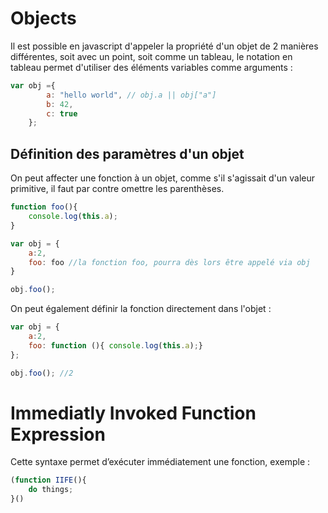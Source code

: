 # Objects

Il est possible en javascript d'appeler la propriété d'un objet de 2 manières différentes, soit avec un point, soit comme un tableau, le notation en tableau permet d'utiliser des éléments variables comme arguments :
```javascript
var obj ={
	    a: "hello world", // obj.a || obj["a"]
	    b: 42,
	    c: true
	};
```

## Définition des paramètres d'un objet

On peut affecter une fonction à un objet, comme s'il s'agissait d'un valeur primitive, il faut par contre omettre les parenthèses.
```js
function foo(){
    console.log(this.a);
}

var obj = {
    a:2,
    foo: foo //la fonction foo, pourra dès lors être appelé via obj
}

obj.foo();
```

On peut également définir la fonction directement dans l'objet :

```js
var obj = {
    a:2,
    foo: function (){ console.log(this.a);}
};

obj.foo(); //2
```

# Immediatly Invoked Function Expression
Cette syntaxe permet d’exécuter immédiatement une fonction, exemple :
```javascript
(function IIFE(){
    do things;
}()
```
<!--stackedit_data:
eyJoaXN0b3J5IjpbLTIxMTk1MjY2OCwtMTQ3MDA3OTg0OCwxMD
Y4MTI0NjM4XX0=
-->